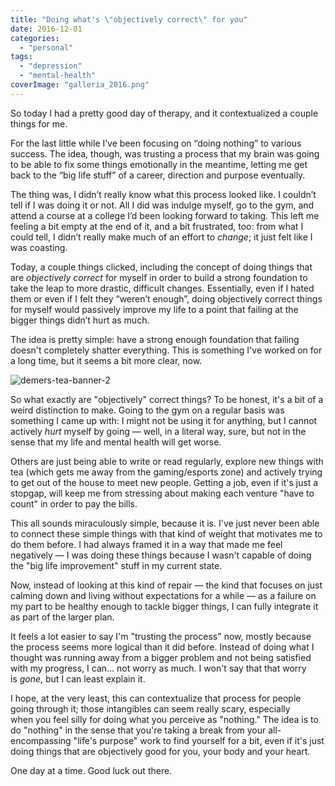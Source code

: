 ```yaml
---
title: "Doing what's \"objectively correct\" for you"
date: 2016-12-01
categories: 
  - "personal"
tags: 
  - "depression"
  - "mental-health"
coverImage: "galleria_2016.png"
---
```


So today I had a pretty good day of therapy, and it contextualized a couple things for me.

For the last little while I’ve been focusing on “doing nothing” to various success. The idea, though, was trusting a process that my brain was going to be able to fix some things emotionally in the meantime, letting me get back to the “big life stuff” of a career, direction and purpose eventually.

<!--more-->

The thing was, I didn’t really know what this process looked like. I couldn’t tell if I was doing it or not. All I did was indulge myself, go to the gym, and attend a course at a college I’d been looking forward to taking. This left me feeling a bit empty at the end of it, and a bit frustrated, too: from what I could tell, I didn’t really make much of an effort to _change_; it just felt like I was coasting.

Today, a couple things clicked, including the concept of doing things that are _objectively correct_ for myself in order to build a strong foundation to take the leap to more drastic, difficult changes. Essentially, even if I hated them or even if I felt they “weren’t enough”, doing objectively correct things for myself would passively improve my life to a point that failing at the bigger things didn’t hurt as much.

The idea is pretty simple: have a strong enough foundation that failing doesn't completely shatter everything. This is something I've worked on for a long time, but it seems a bit more clear, now.

![demers-tea-banner-2](images/demers-tea-banner-2.png)

So what exactly are "objectively" correct things? To be honest, it's a bit of a weird distinction to make. Going to the gym on a regular basis was something I came up with: I might not be using it for anything, but I cannot actively _hurt_ myself by going — well, in a literal way, sure, but not in the sense that my life and mental health will get worse.

Others are just being able to write or read regularly, explore new things with tea (which gets me away from the gaming/esports zone) and actively trying to get out of the house to meet new people. Getting a job, even if it's just a stopgap, will keep me from stressing about making each venture "have to count" in order to pay the bills.

This all sounds miraculously simple, because it is. I've just never been able to connect these simple things with that kind of weight that motivates me to do them before. I had always framed it in a way that made me feel negatively — I was doing these things because I wasn't capable of doing the "big life improvement" stuff in my current state.

Now, instead of looking at this kind of repair — the kind that focuses on just calming down and living without expectations for a while — as a failure on my part to be healthy enough to tackle bigger things, I can fully integrate it as part of the larger plan.

It feels a lot easier to say I'm "trusting the process" now, mostly because the process seems more logical than it did before. Instead of doing what I thought was running away from a bigger problem and not being satisfied with my progress, I can... not worry as much. I won't say that that worry is _gone_, but I can least explain it.

I hope, at the very least, this can contextualize that process for people going through it; those intangibles can seem really scary, especially when you feel silly for doing what you perceive as "nothing." The idea is to do "nothing" in the sense that you're taking a break from your all-encompassing "life's purpose" work to find yourself for a bit, even if it's just doing things that are objectively good for you, your body and your heart.

One day at a time. Good luck out there.
